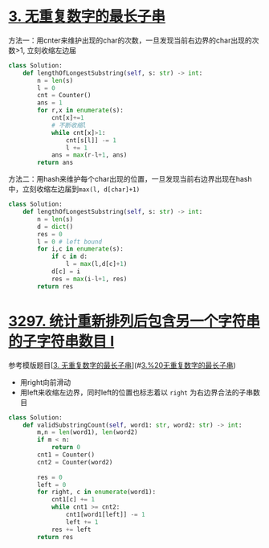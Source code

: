 #  [3. 无重复数字的最长子串](https://leetcode.cn/problems/longest-substring-without-repeating-characters/)
方法一：用cnter来维护出现的char的次数，一旦发现当前右边界的char出现的次数>1, 立刻收缩左边届
```python
class Solution:
    def lengthOfLongestSubstring(self, s: str) -> int:
        n = len(s)
        l = 0
        cnt = Counter()
        ans = 1
        for r,x in enumerate(s):
            cnt[x]+=1
            # 不断收缩l
            while cnt[x]>1:
                cnt[s[l]] -= 1
                l += 1
            ans = max(r-l+1, ans)
        return ans
```
方法二：用hash来维护每个char出现的位置，一旦发现当前右边界出现在hash中，立刻收缩左边届到`max(l, d[char]+1)`
```python
class Solution:
    def lengthOfLongestSubstring(self, s: str) -> int:
        n = len(s)
        d = dict()
        res = 0
        l = 0 # left bound
        for i,c in enumerate(s):
            if c in d:
                l = max(l,d[c]+1)
            d[c] = i
            res = max(i-l+1, res)
        return res
```
# [3297. 统计重新排列后包含另一个字符串的子字符串数目 I](https://leetcode.cn/problems/count-substrings-that-can-be-rearranged-to-contain-a-string-i/)
参考模版题目[[3. 无重复数字的最长子串](https://leetcode.cn/problems/longest-substring-without-repeating-characters/)](#[3.%20无重复数字的最长子串](https%20//leetcode.cn/problems/longest-substring-without-repeating-characters/))
- 用right向前滑动
- 用left来收缩左边界，同时left的位置也标志着以 `right` 为右边界合法的子串数目
```python
class Solution:
    def validSubstringCount(self, word1: str, word2: str) -> int:
        m,n = len(word1), len(word2)
        if m < n:
            return 0
        cnt1 = Counter()
        cnt2 = Counter(word2)
        
        res = 0
        left = 0
        for right, c in enumerate(word1):
            cnt1[c] += 1
            while cnt1 >= cnt2:
                cnt1[word1[left]] -= 1
                left += 1
            res += left
        return res
```